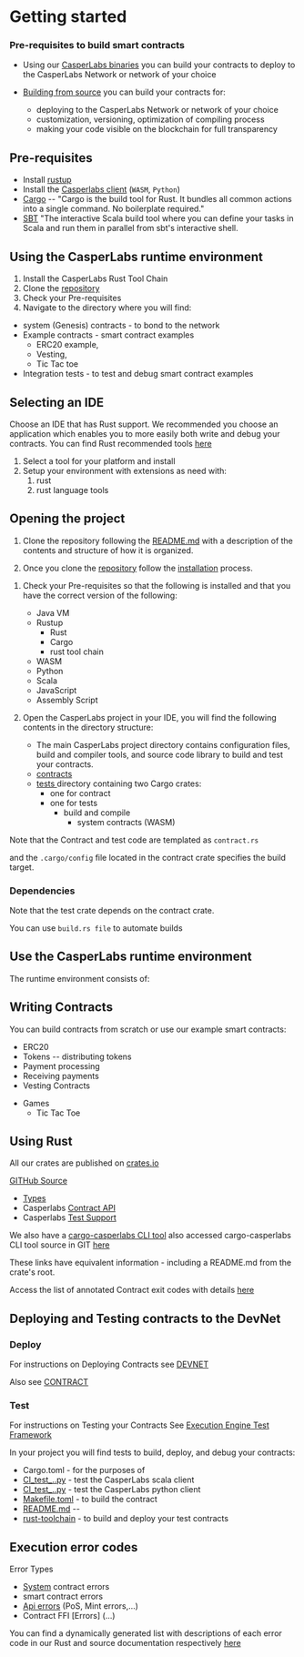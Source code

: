 
Getting started
===============

### Pre-requisites to build smart contracts

- Using our [CasperLabs  binaries](https://github.com/CasperLabs/CasperLabs/releases) you can build your contracts to deploy to the CasperLabs Network or network of your choice

- [Building from source](https://github.com/CasperLabs/CasperLabs/tree/dev/comm#build-from-the-source) you can build your contracts for:
  - deploying to the CasperLabs Network or network of your choice
  - customization, versioning, optimization of compiling process
  - making your code visible on the blockchain for full transparency

## Pre-requisites
- Install [rustup](https://rustup.rs/)
- Install the [Casperlabs client]() (`WASM`, `Python`)
- [Cargo](https://crates.io/) -- "Cargo is the build tool for Rust. It bundles all common actions into a single command. No boilerplate required."
- [SBT](https://www.scala-sbt.org/index.html)
  "The interactive Scala build tool where you can define your tasks in Scala and run them in parallel from sbt's interactive shell.


Using the CasperLabs runtime environment
----------------------------------------
1. Install the CasperLabs Rust Tool Chain
2. Clone the [repository](https://github.com/CasperLabs/CasperLabs/tree/dev/execution-engine)
3. Check your Pre-requisites
4. Navigate to the directory where you will find:
  - system (Genesis) contracts - to bond to the network
  - Example contracts - smart contract examples
    - ERC20 example,
    - Vesting,
    - Tic Tac toe
  - Integration tests - to test and debug smart contract examples


Selecting an IDE
----------------

Choose an IDE that has Rust support. We recommended you choose an application which enables you to more easily both write and debug your contracts. You can find Rust recommended tools [here](https://www.rust-lang.org/tools)

1. Select a tool for your platform and install
1. Setup your environment with extensions as need with:
   1. rust
   1. rust language tools


Opening the project
-------------------

1. Clone the repository following the [README.md](https://github.com/CasperLabs/CasperLabs/blob/master/execution-engine/cargo-casperlabs/README.md) with a description of the contents and structure of how it is organized.

1. Once you clone the [repository](...) follow the [installation](...) process.

<!--https://github.com/CasperLabs/CasperLabs/tree/dev/execution-engine-->

1. Check your Pre-requisites so that the following is installed and that you have the correct version of the following:
   - Java VM
   - Rustup
     - Rust
     - Cargo
     - rust tool chain
   - WASM
   - Python
   - Scala
   - JavaScript
   - Assembly Script

1. Open the CasperLabs project in your IDE, you will find the following contents in the directory structure:

    - The main CasperLabs project directory contains configuration files, build and compiler tools, and source code library to build and test your contracts.
    - [contracts](https://github.com/CasperLabs/CasperLabs/blob/master/execution-engine/cargo-casperlabs/README.md#usage)
    - [tests ](https://casperlabs.atlassian.net/wiki/spaces/EN/pages/173539561/Test+Framework+and+Project+Scaffolding+tool) directory containing two Cargo crates:
        - one for contract
        - one for tests
          - build and compile
            - system contracts (WASM)

Note that the Contract and test code are templated as `contract.rs`
<!--Key advantage here is that we can put a-->
and the `.cargo/config` file located in the contract crate specifies the build target.

### Dependencies

Note that the test crate depends on the contract crate.
<!--Some experimentation is warranted -->
You can use `build.rs file` to automate builds


Use the CasperLabs runtime environment
---------------------------------------------
The runtime environment consists of:


Writing Contracts
-----------------
You can build contracts from scratch or use our example smart contracts:

- ERC20
- Tokens -- distributing tokens
- Payment processing
- Receiving payments
- Vesting Contracts
<!--- Auctions -->
<!--- Voting-->
- Games
  - Tic Tac Toe
<!--- Other -- Category-->
<!--  - Specialized commerce apps-->
<!--  - Distributed versions (e.g. ride sharing)-->
<!--  - Supply chain management-->


## Using Rust

All our crates are published on [crates.io](https://crates.io/search?q=casperlabs)

[GITHub Source](https://github.com/CasperLabs/CasperLabs/blob/master/execution-engine/contract-ffi/src/lib.rs)

- [Types](https://docs.rs/casperlabs-types)
- Casperlabs [Contract API](https://docs.rs/casperlabs-contract)
- Casperlabs [Test Support](https://docs.rs/casperlabs-engine-test-support)

We also have a [cargo-casperlabs CLI tool](https://crates.io/crates/cargo-casperlabs) also accessed cargo-casperlabs CLI tool source in GIT [here](https://github.com/CasperLabs/CasperLabs/tree/master/execution-engine/cargo-casperlabs)

These links have equivalent information - including a README.md from the crate's root.

Access the list of annotated Contract exit codes with details [here](https://docs.rs/casperlabs-types/latest/casperlabs_types/enum.ApiError.html#mappings)


Deploying and Testing contracts to the DevNet
---------------------------------------------

### Deploy

For instructions on Deploying Contracts see [DEVNET](https://github.com/CasperLabs/CasperLabs/blob/v0.14.0/docs/DEVNET.md#deploying-code)

Also see [CONTRACT](https://github.com/CasperLabs/CasperLabs/blob/v0.14.0/docs/CONTRACTS.md)


### Test

For instructions on Testing your Contracts See [Execution Engine Test Framework](https://github.com/CasperLabs/CasperLabs/tree/v0.14.0/execution-engine/cargo-casperlabs)

In your project you will find tests to build, deploy, and debug your contracts:

- Cargo.toml - for the purposes of
- [Cl_test_..py](...) - test the CasperLabs scala client
- [Cl_test_..py](...) - test the CasperLabs python client
- [Makefile.toml](...) - to build the contract
- [README.md](...) --
- [rust-toolchain](...) - to build and deploy your test contracts


Execution error codes
---------------------

Error Types
- [System](https://github.com/CasperLabs/CasperLabs/tree/dev/execution-engine/types/src/system_contract_errors) contract errors
- smart contract errors
- [Api errors](https://github.com/CasperLabs/CasperLabs/blob/dev/execution-engine/types/src/api_error.rs) (PoS, Mint errors,...)
- Contract FFI [Errors] (...)

You can find a dynamically generated list with descriptions of each error code in our Rust and source documentation respectively [here](https://docs.rs/casperlabs-types/latest/casperlabs_types/enum.ApiError.html#mappings)

<!--see [Short Description of Fraser's Implementation](...)-->
<!--see [Enum Contract FFI Error Enum](https://docs.rs/casperlabs-contract-ffi/0.22.0/casperlabs_contract_ffi/contract_api/enum.Error.html)-->
<!--see Source of the [Contract_API error ](https://docs.rs/casperlabs-contract-ffi/0.22.0/src/casperlabs_contract_ffi/contract_api/error.rs.html#56-138)-->

